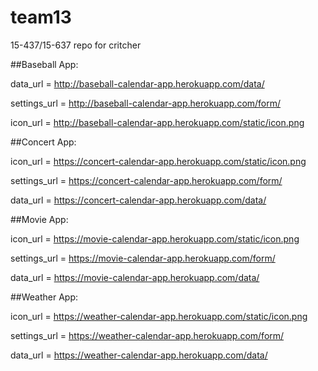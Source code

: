 # team13
15-437/15-637 repo for critcher

##Baseball App:

data_url = http://baseball-calendar-app.herokuapp.com/data/

settings_url = http://baseball-calendar-app.herokuapp.com/form/

icon_url = http://baseball-calendar-app.herokuapp.com/static/icon.png


##Concert App:

icon_url = https://concert-calendar-app.herokuapp.com/static/icon.png

settings_url = https://concert-calendar-app.herokuapp.com/form/

data_url = https://concert-calendar-app.herokuapp.com/data/


##Movie App:

icon_url = https://movie-calendar-app.herokuapp.com/static/icon.png

settings_url = https://movie-calendar-app.herokuapp.com/form/

data_url = https://movie-calendar-app.herokuapp.com/data/


##Weather App:

icon_url = https://weather-calendar-app.herokuapp.com/static/icon.png

settings_url = https://weather-calendar-app.herokuapp.com/form/

data_url = https://weather-calendar-app.herokuapp.com/data/


